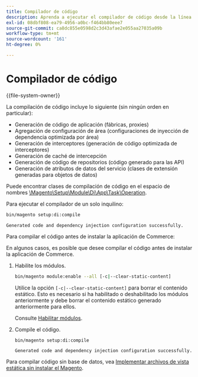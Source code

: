 ```yaml
---
title: Compilador de código
description: Aprenda a ejecutar el compilador de código desde la línea de comandos.
exl-id: 08dbf808-ea79-4956-a0bc-f464bb80eee7
source-git-commit: ca8dc855e0598d2c3d43afae2e055aa27035a09b
workflow-type: tm+mt
source-wordcount: '161'
ht-degree: 0%

---
```


# Compilador de código

{{file-system-owner}}

La compilación de código incluye lo siguiente (sin ningún orden en particular):

- Generación de código de aplicación (fábricas, proxies)
- Agregación de configuración de área (configuraciones de inyección de dependencia optimizada por área)
- Generación de interceptores (generación de código optimizada de interceptores)
- Generación de caché de intercepción
- Generación de código de repositorios (código generado para las API)
- Generación de atributos de datos del servicio (clases de extensión generadas para objetos de datos)

Puede encontrar clases de compilación de código en el espacio de nombres [\Magento\Setup\Module\Di\App\Task\Operation][operation].

Para ejecutar el compilador de un solo inquilino:

```bash
bin/magento setup:di:compile
```

```
Generated code and dependency injection configuration successfully.
```

Para compilar el código antes de instalar la aplicación de Commerce:

En algunos casos, es posible que desee compilar el código antes de instalar la aplicación de Commerce.

1. Habilite los módulos.

   ```bash
   bin/magento module:enable --all [-c|--clear-static-content]
   ```

   Utilice la opción `[-c|--clear-static-content]` para borrar el contenido estático. Esto es necesario si ha habilitado o deshabilitado los módulos anteriormente y debe borrar el contenido estático generado anteriormente para ellos.

   Consulte [Habilitar módulos](../../installation/tutorials/manage-modules.md).

1. Compile el código.

   ```bash
   bin/magento setup:di:compile
   ```

   ```
   Generated code and dependency injection configuration successfully.
   ```

Para compilar código sin base de datos, vea [Implementar archivos de vista estática sin instalar el Magento](../cli/static-view-file-deployment.md).

<!-- link definitions -->

[operation]: https://github.com/magento/magento2/blob/2.4/setup/src/Magento/Setup/Module/Di/App/Task/Operation
